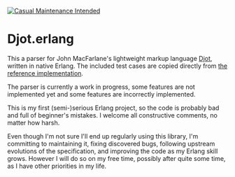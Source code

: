 [![Casual Maintenance Intended](https://casuallymaintained.tech/badge.svg)](https://casuallymaintained.tech/)

# Djot.erlang

This a parser for John MacFarlane's lightweight markup language [Djot][],
written in native Erlang.
The included test cases are copied directly from [the reference
implementation][djot.js].

[Djot]: https://github.com/jgm/djot
[djot.js]: https://github.com/jgm/djot.js

The parser is currently a work in progress, some features are not
implemented yet and some features are incorrectly implemented.

This is my first (semi-)serious Erlang project, so the code is probably bad
and full of beginner's mistakes. I welcome all constructive comments,
no matter how harsh.

Even though I'm not sure I'll end up regularly using this library,
I'm committing to maintaining it, fixing discovered bugs, following
upstream evolutions of the specification, and improving the code as my
Erlang skill grows. However I will do so on my free time, possibly after
quite some time, as I have other priorities in my life.
